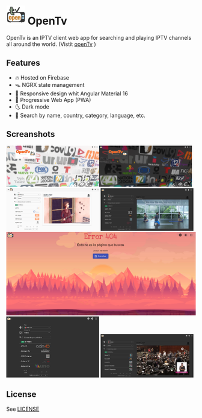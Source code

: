 <h1><img src="src/assets/icons/openTv_transparent.png" alt="OpenTv logo" style="height: 50px; width:auto;"/> OpenTv </h1>

OpenTv is an IPTV client web app for searching and playing IPTV channels all around the world. (Vistit [openTv](https://opentv.web.app/) )

## Features

- 🔥 Hosted on Firebase
- 🪤 NGRX state management
- 📐 Responsive design whit Angular Material 16
- 📱 Progressive Web App (PWA)
- 🌜 Dark mode
- 🔎 Search by name, country, category, language, etc.

## Screanshots

<img src="src/assets/screenshots/screenshot02.png" alt="OpenTv screenshot cover" style="height: auto; width:49%;"/><img src="src/assets/screenshots/screenshot05.png" alt="OpenTv screenshot cover" style="height: auto; width:49%;"/>
<img src="src/assets/screenshots/screenshot01.png" alt="OpenTv screenshot light" style="height: auto; width:49%;"/>
<img src="src/assets/screenshots/screenshot04.png" alt="OpenTv screenshot dark search" style="height: auto; width:49%;"/>
<img src="src/assets/screenshots/screenshot06.png" alt="OpenTv screenshot dark" style="height: auto; width:100%;"/>
<img src="src/assets/screenshots/screenshot03.png" alt="OpenTv screenshot dark" style="height: auto; width:49%;"/>
<img src="src/assets/screenshots/screenshot07.png" alt="OpenTv screenshot dark" style="height: auto; width:49%;"/>

## License

See [LICENSE](LICENSE)
